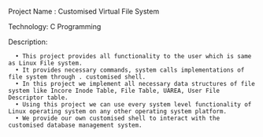 Project Name : Customised Virtual File System 

Technology: C Programming

Description:

      • This project provides all functionality to the user which is same as Linux File system.
      • It provides necessary commands, system calls implementations of file system through . customised shell.
      • In this project we implement all necessary data structures of file system like Incore Inode Table, File Table, UAREA, User File Descriptor table.
      • Using this project we can use every system level functionality of Linux operating system on any other operating system platform.
      • We provide our own customised shell to interact with the customised database management system.
